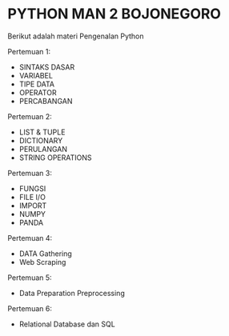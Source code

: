 # PYTHON MAN 2 BOJONEGORO
Berikut adalah materi Pengenalan Python

Pertemuan 1:
- SINTAKS DASAR
- VARIABEL
- TIPE DATA
- OPERATOR
- PERCABANGAN

Pertemuan 2:
- LIST & TUPLE
- DICTIONARY
- PERULANGAN
- STRING OPERATIONS

Pertemuan 3:
- FUNGSI
- FILE I/O
- IMPORT
- NUMPY
- PANDA

Pertemuan 4:
- DATA Gathering
- Web Scraping

Pertemuan 5:
- Data Preparation Preprocessing

Pertemuan 6:
- Relational Database dan SQL
